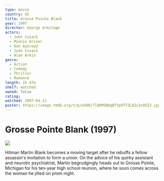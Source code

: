 ```yaml
---
type: movie
country: US
title: Grosse Pointe Blank
year: 1997
director: George Armitage
actors:
  - John Cusack
  - Minnie Driver
  - Dan Aykroyd
  - Joan Cusack
  - Alan Arkin
genre:
  - Action
  - Comedy
  - Thriller
  - Romance
length: 1h 47m
shelf: watched
owned: false
rating:
watched: 1997-04-11
poster: https://image.tmdb.org/t/p/w500/7lQ0MSNQqBTYpXTTZL82u1n95Z3.jpg
---
```


# Grosse Pointe Blank (1997)

![](https://image.tmdb.org/t/p/w500/7lQ0MSNQqBTYpXTTZL82u1n95Z3.jpg)

Hitman Martin Blank becomes a moving target after he rebuffs a fellow assassin's invitation to form a union. On the advice of his quirky assistant and neurotic psychiatrist, Martin begrudgingly heads out to Grosse Pointe, Michigan for his ten-year high school reunion, where he soon comes across the woman he jilted on prom night.